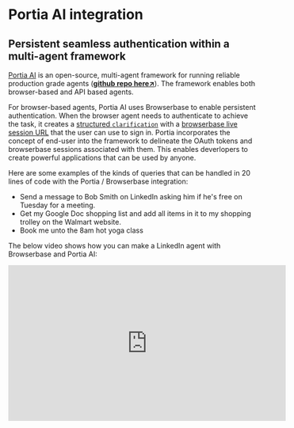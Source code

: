 # Portia AI integration
## Persistent seamless authentication within a multi-agent framework

<a href="https://www.portialabs.ai">Portia AI</a> is an open-source, multi-agent framework for running reliable production grade agents (<a href="https://github.com/portiaAI/portia-sdk-python">**github repo here↗**</a>). The framework enables both browser-based and API based agents.

For browser-based agents, Portia AI uses Browserbase to enable persistent authentication. When the browser agent needs to authenticate to achieve the task, it creates a <a href="https://docs.portialabs.ai/understand-clarifications">structured `clarification`</a> with a <a href="https://docs.browserbase.com/guides/authentication#use-the-session-live-view-to-login">browserbase live session URL</a> that the user can use to sign in. Portia incorporates the concept of end-user into the framework to delineate the OAuth tokens and browserbase sessions associated with them. This enables deverlopers to create powerful applications that can be used by anyone.

Here are some examples of the kinds of queries that can be handled in 20 lines of code with the Portia / Browserbase integration:
- Send a message to Bob Smith on LinkedIn asking him if he's free on Tuesday for a meeting.
- Get my Google Doc shopping list and add all items in it to my shopping trolley on the Walmart website.
- Book me unto the 8am hot yoga class

The below video shows how you can make a LinkedIn agent with Browserbase and Portia AI:

<div style={{ position: 'relative', paddingBottom: '64.90384615384616%', height: '0' }}>
  <iframe width="560" height="315" src="https://www.youtube.com/embed/hSq8Ww-hagg?si=frZ9F3XsB8xMnYey" title="YouTube video player" frameborder="0" allow="accelerometer; autoplay; clipboard-write; encrypted-media; gyroscope; picture-in-picture; web-share" referrerpolicy="strict-origin-when-cross-origin" allowfullscreen></iframe>
</div>

